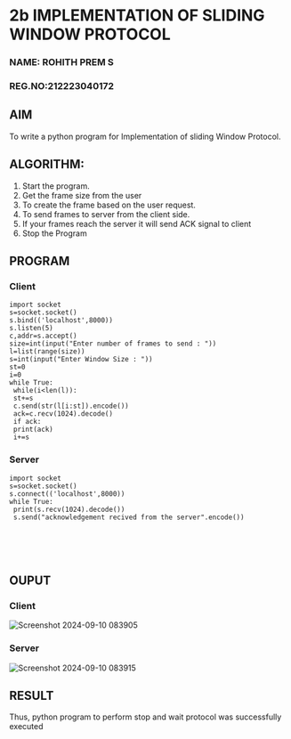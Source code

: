 # 2b IMPLEMENTATION OF SLIDING WINDOW PROTOCOL
### NAME: ROHITH PREM S
### REG.NO:212223040172
## AIM
To write a python program for Implementation of sliding Window Protocol.
## ALGORITHM:
1. Start the program.
2. Get the frame size from the user
3. To create the frame based on the user request.
4. To send frames to server from the client side.
5. If your frames reach the server it will send ACK signal to client
6. Stop the Program
## PROGRAM
### Client
```
import socket
s=socket.socket()
s.bind(('localhost',8000))
s.listen(5)
c,addr=s.accept()
size=int(input("Enter number of frames to send : "))
l=list(range(size))
s=int(input("Enter Window Size : "))
st=0
i=0
while True:
 while(i<len(l)):
 st+=s
 c.send(str(l[i:st]).encode())
 ack=c.recv(1024).decode()
 if ack:
 print(ack)
 i+=s
```
### Server
```
import socket
s=socket.socket()
s.connect(('localhost',8000))
while True: 
 print(s.recv(1024).decode())
 s.send("acknowledgement recived from the server".encode())
```
<br> <br> <br>
## OUPUT
### Client
![Screenshot 2024-09-10 083905](https://github.com/user-attachments/assets/d12610a1-7b7a-4808-8248-ca258cb62f38)

### Server
![Screenshot 2024-09-10 083915](https://github.com/user-attachments/assets/d68ad870-9ce1-4e5d-9bf7-c82b48241780)


## RESULT
Thus, python program to perform stop and wait protocol was successfully executed
